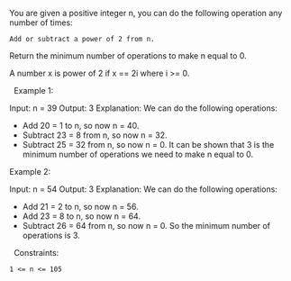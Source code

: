 You are given a positive integer n, you can do the following operation any number of times:


	Add or subtract a power of 2 from n.


Return the minimum number of operations to make n equal to 0.

A number x is power of 2 if x == 2i where i >= 0.

 
Example 1:

Input: n = 39
Output: 3
Explanation: We can do the following operations:
- Add 20 = 1 to n, so now n = 40.
- Subtract 23 = 8 from n, so now n = 32.
- Subtract 25 = 32 from n, so now n = 0.
It can be shown that 3 is the minimum number of operations we need to make n equal to 0.


Example 2:

Input: n = 54
Output: 3
Explanation: We can do the following operations:
- Add 21 = 2 to n, so now n = 56.
- Add 23 = 8 to n, so now n = 64.
- Subtract 26 = 64 from n, so now n = 0.
So the minimum number of operations is 3.


 
Constraints:


	1 <= n <= 105

